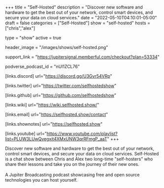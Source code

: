 +++
title = "Self-Hosted"
description = "Discover new software and hardware to get the best out of your network, control smart devices, and secure your data on cloud services."
date = "2022-05-10T04:10:01-05:00"
draft = false
categories = ["Self-Hosted"]
show = "self-hosted"
hosts = ["chris","alex"]

type = "show"
active = true

header_image = "/images/shows/self-hosted.png"

support_link = "https://jupitersignal.memberful.com/checkout?plan=53334"

podverse_podcast_id = "nUl1ZCL76"

[links.discord]
  url="https://discord.gg/U3Gvr54VRp"

[links.twitter]
  url="https://twitter.com/selfhostedshow"

[links.github]
  url="https://github.com/selfhostedshow"

[links.wiki]
  url="https://wiki.selfhosted.show/"

[links.email]
  url="https://selfhosted.show/contact"

[links.shownotes]
  url="https://selfhosted.show"

[links.youtube]
  url="https://www.youtube.com/playlist?list=PLUW3LUwQvegxit4XMxUNW3qrRFmgP_aaT"
+++

Discover new software and hardware to get the best out of your network, control smart devices, and secure your data on cloud services. Self-Hosted is a chat show between Chris and Alex two long-time "self-hosters" who share their lessons and take you on the journey of their new ones. 
<br/><br/>
A Jupiter Broadcasting podcast showcasing free and open source technologies you can host yourself.
<br/><br/>

